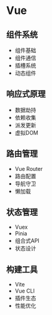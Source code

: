# Vue

## 组件系统
- 组件基础
- 组件通信
- 插槽系统
- 动态组件

## 响应式原理
- 数据劫持
- 依赖收集
- 派发更新
- 虚拟DOM

## 路由管理
- Vue Router
- 路由配置
- 导航守卫
- 懒加载

## 状态管理
- Vuex
- Pinia
- 组合式API
- 状态设计

## 构建工具
- Vite
- Vue CLI
- 插件生态
- 性能优化 